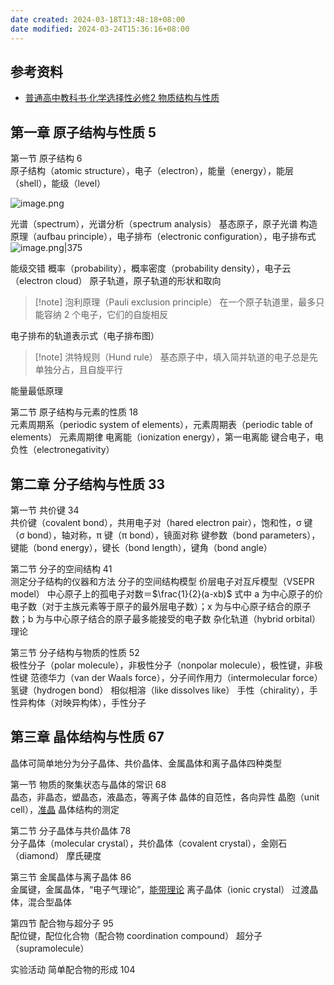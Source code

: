 ```yaml
---
date created: 2024-03-18T13:48:18+08:00
date modified: 2024-03-24T15:36:16+08:00
---
```


## 参考资料

- [普通高中教科书·化学选择性必修2 物质结构与性质](https://basic.smartedu.cn/tchMaterial/detail?contentType=assets_document&contentId=b82cefe7-d631-4bde-baf9-352ca033cba4&catalogType=tchMaterial&subCatalog=tchMaterial)

## 第一章 原子结构与性质 5  

第一节 原子结构 6  
原子结构（atomic structure），电子（electron），能量（energy），能层（shell），能级（level）

![image.png](https://pictures-1323793543.cos.ap-nanjing.myqcloud.com/pics/20240324130909.png)

光谱（spectrum），光谱分析（spectrum analysis）
基态原子，原子光谱
构造原理（aufbau principle），电子排布（electronic configuration），电子排布式
![image.png|375](https://pictures-1323793543.cos.ap-nanjing.myqcloud.com/pics/20240324131218.png)

能级交错
概率（probability），概率密度（probability density），电子云（electron cloud）
原子轨道，原子轨道的形状和取向

>[!note] 泡利原理（Pauli exclusion principle）
>在一个原子轨道里，最多只能容纳 2 个电子，它们的自旋相反

电子排布的轨道表示式（电子排布图）

>[!note] 洪特规则（Hund rule）
>基态原子中，填入简并轨道的电子总是先单独分占，且自旋平行

能量最低原理

第二节 原子结构与元素的性质 18  
元素周期系（periodic system of elements），元素周期表（periodic table of elements）
元素周期律
电离能（ionization energy），第一电离能
键合电子，电负性（electronegativity）

## 第二章 分子结构与性质 33  

第一节 共价键 34  
共价键（covalent bond），共用电子对（hared electron pair），饱和性，σ 键（σ bond），轴对称，π 键（π bond），镜面对称
键参数（bond parameters），键能（bond energy），键长（bond length），键角（bond angle）

第二节 分子的空间结构 41  
测定分子结构的仪器和方法
分子的空间结构模型
价层电子对互斥模型（VSEPR model）
中心原子上的孤电子对数＝$\frac{1}{2}(a-xb)$ 式中 a 为中心原子的价电子数（对于主族元素等于原子的最外层电子数）；x 为与中心原子结合的原子数；b 为与中心原子结合的原子最多能接受的电子数
杂化轨道（hybrid orbital）理论

第三节 分子结构与物质的性质 52  
极性分子（polar molecule），非极性分子（nonpolar molecule），极性键，非极性键
范德华力（van der Waals force），分子间作用力（intermolecular force）
氢键（hydrogen bond）
相似相溶（like dissolves like）
手性（chirality），手性异构体（对映异构体），手性分子

## 第三章 晶体结构与性质 67  

晶体可简单地分为分子晶体、共价晶体、金属晶体和离子晶体四种类型

第一节 物质的聚集状态与晶体的常识 68  
晶态，非晶态，塑晶态，液晶态，等离子体
晶体的自范性，各向异性
晶胞（unit cell），[准晶](http://www.wipm.cas.cn/kxcb/kpwz/201110/t20111007_3358960.html)
晶体结构的测定

第二节 分子晶体与共价晶体 78  
分子晶体（molecular crystal），共价晶体（covalent crystal），金刚石（diamond）
摩氏硬度

第三节 金属晶体与离子晶体 86  
金属键，金属晶体，“电子气理论”，[能带理论](https://baike.baidu.com/item/%E8%83%BD%E5%B8%A6%E7%90%86%E8%AE%BA/2753494)
离子晶体（ionic crystal）
过渡晶体，混合型晶体

第四节 配合物与超分子 95  
配位键，配位化合物（配合物 coordination compound）
超分子（supramolecule）

实验活动 简单配合物的形成 104